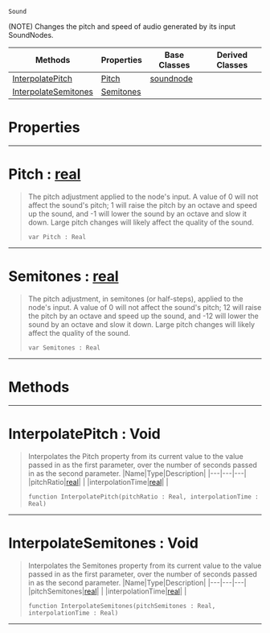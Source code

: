  `Sound`

(NOTE) Changes the pitch and speed of audio generated by its input SoundNodes.

|Methods|Properties|Base Classes|Derived Classes|
|---|---|---|---|
|[ InterpolatePitch](pitchnode.md#interpolatepitch-void)|[ Pitch](pitchnode.md#pitch-zilch-engine-docume)|[soundnode](soundnode.md)| |
|[ InterpolateSemitones](pitchnode.md#interpolatesemitones-voi)|[ Semitones](pitchnode.md#semitones-zilch-engine-do)| | |


 #  Properties


---  
 #  Pitch : [real](../nada_base_types/real.md)

> The pitch adjustment applied to the node's input. A value of 0 will not affect the sound's pitch; 1 will raise the pitch by an octave and speed up the sound, and -1 will lower the sound by an octave and slow it down. Large pitch changes will likely affect the quality of the sound.
> ```TS:Nada
> var Pitch : Real


---  
 #  Semitones : [real](../nada_base_types/real.md)

> The pitch adjustment, in semitones (or half-steps), applied to the node's input. A value of 0 will not affect the sound's pitch; 12 will raise the pitch by an octave and speed up the sound, and -12 will lower the sound by an octave and slow it down. Large pitch changes will likely affect the quality of the sound.
> ```TS:Nada
> var Semitones : Real


---  
 #  Methods


---  
 #  InterpolatePitch : Void

> Interpolates the Pitch property from its current value to the value passed in as the first parameter, over the number of seconds passed in as the second parameter.
> |Name|Type|Description|
> |---|---|---|
> |pitchRatio|[real](../nada_base_types/real.md)| |
> |interpolationTime|[real](../nada_base_types/real.md)| |
> ```TS:Nada
> function InterpolatePitch(pitchRatio : Real, interpolationTime : Real)
> ``` 


---  
 #  InterpolateSemitones : Void

> Interpolates the Semitones property from its current value to the value passed in as the first parameter, over the number of seconds passed in as the second parameter.
> |Name|Type|Description|
> |---|---|---|
> |pitchSemitones|[real](../nada_base_types/real.md)| |
> |interpolationTime|[real](../nada_base_types/real.md)| |
> ```TS:Nada
> function InterpolateSemitones(pitchSemitones : Real, interpolationTime : Real)
> ``` 


---  
 

 